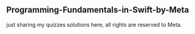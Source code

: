 ## Programming-Fundamentals-in-Swift-by-Meta
just sharing my quizzes solutions here, all rights are reserved to Meta.
